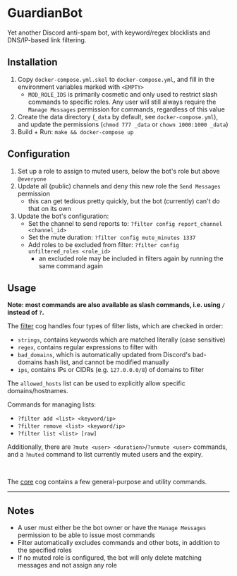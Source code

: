 # GuardianBot

Yet another Discord anti-spam bot, with keyword/regex blocklists and DNS/IP-based link filtering.


## Installation

1. Copy `docker-compose.yml.skel` to `docker-compose.yml`, and fill in the environment variables marked with `<EMPTY>`
    - `MOD_ROLE_IDS` is primarily cosmetic and only used to restrict slash commands to specific roles. Any user will still always require the `Manage Messages` permission for commands, regardless of this value
2. Create the data directory (`_data` by default, see `docker-compose.yml`), and update the permissions (`chmod 777 _data` or `chown 1000:1000 _data`)
3. Build + Run: `make && docker-compose up`


## Configuration

1. Set up a role to assign to muted users, below the bot's role but above `@everyone`
2. Update all (public) channels and deny this new role the `Send Messages` permission
    - this can get tedious pretty quickly, but the bot (currently) can't do that on its own
3. Update the bot's configuration:
    - Set the channel to send reports to: `?filter config report_channel <channel_id>`
    - Set the mute duration: `?filter config mute_minutes 1337`
    - Add roles to be excluded from filter: `?filter config unfiltered_roles <role_id>`
        - an excluded role may be included in filters again by running the same command again


## Usage

**Note: most commands are also available as slash commands, i.e. using `/` instead of `?`.**

The [filter](./guardianbot/cogs/filter.py) cog handles four types of filter lists, which are checked in order:
- `strings`, contains keywords which are matched literally (case sensitive)
- `regex`, contains regular expressions to filter with
- `bad_domains`, which is automatically updated from Discord's bad-domains hash list, and cannot be modified manually
- `ips`, contains IPs or CIDRs (e.g. `127.0.0.0/8`) of domains to filter

The `allowed_hosts` list can be used to explicitly allow specific domains/hostnames.

Commands for managing lists:
- `?filter add <list> <keyword/ip>`
- `?filter remove <list> <keyword/ip>`
- `?filter list <list> [raw]`

Additionally, there are `?mute <user> <duration>`/`?unmute <user>` commands, and a `?muted` command to list currently muted users and the expiry.

<br>

The [core](./guardianbot/cogs/core.py) cog contains a few general-purpose and utility commands.


---
## Notes

- A user must either be the bot owner or have the `Manage Messages` permission to be able to issue most commands
- Filter automatically excludes commands and other bots, in addition to the specified roles
- If no muted role is configured, the bot will only delete matching messages and not assign any role
